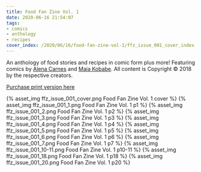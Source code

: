 ```yaml
---
title: Food Fan Zine Vol. 1
date: 2020-06-16 21:54:07
tags:
- comics
- anthology
- recipes
cover_index: /2020/06/16/food-fan-zine-vol-1/ffz_issue_001_cover_index.png
---
```

An anthology of food stories and recipes in comic form plus more! Featuring comics by [Alena Carnes](http://www.lilyphant.com/) and [Maia Kobabe](https://redgoldsparkspress.com/). All content is Copyright © 2018 by the respective creators.

[Purchase print version here](https://store.madmacaques.com/product/food-fan-zine-1/14)

{% asset_img ffz_issue_001_cover.png Food Fan Zine Vol. 1 cover %}
{% asset_img ffz_issue_001_1.png Food Fan Zine Vol. 1 p1 %}
{% asset_img ffz_issue_001_2.png Food Fan Zine Vol. 1 p2 %}
{% asset_img ffz_issue_001_3.png Food Fan Zine Vol. 1 p3 %}
{% asset_img ffz_issue_001_4.png Food Fan Zine Vol. 1 p4 %}
{% asset_img ffz_issue_001_5.png Food Fan Zine Vol. 1 p5 %}
{% asset_img ffz_issue_001_6.png Food Fan Zine Vol. 1 p6 %}
{% asset_img ffz_issue_001_7.png Food Fan Zine Vol. 1 p7 %}
{% asset_img ffz_issue_001_10-11.png Food Fan Zine Vol. 1 p10-11 %}
{% asset_img ffz_issue_001_18.png Food Fan Zine Vol. 1 p18 %}
{% asset_img ffz_issue_001_20.png Food Fan Zine Vol. 1 p20 %}
